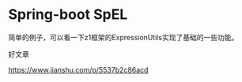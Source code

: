 # Spring-boot SpEL

简单的例子，可以看一下z1框架的ExpressionUtils实现了基础的一些功能。

好文章

https://www.jianshu.com/p/5537b2c86acd